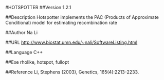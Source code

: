 #HOTSPOTTER
##Version
1.2.1

##Description
Hotspotter implements the PAC (Products of Approximate Conditional) model for estimating recombination rate

##Author
Na Li

##URL
http://www.biostat.umn.edu/~nali/SoftwareListing.html

##Language
C++

##Exe
rholike, hotspot, fullopt

##Reference
Li, Stephens (2003), Genetics, 165(4):2213-2233.

